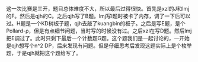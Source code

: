 这一次比赛是三开，题目总体难度不大，所以最后过得很快。首先是xzl的J和lmj的F。然后是qjh的C。之后qjh写了B题。lmj写I题时被卡了内存，调了一下后可以过。H题是一个KD树板子题，qjh去敲了kuangbin的板子。之后是写E题，是个Pollard-ρ，但是有点细节问题，当时写的时候没有过。之后xzl在写D题。然后lmj把E调过了。此时只剩下最后一个计数题G题。这个题我们是一起讨论的，一开始是qjh想写个n^2 DP，后来发现有问题。但是仔细思考后发现这题实际上是个枚举题，于是qjh就把这个题给写了。
